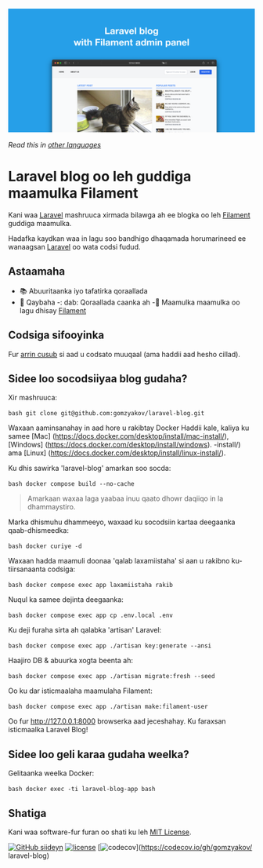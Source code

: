 ![Laravel blog oo leh guddiga maamulka Filament](../docs/social-preview-en.png)

_Read this in [other languages](./Translations.md)_

# Laravel blog oo leh guddiga maamulka Filament

Kani waa [Laravel](https://laravel.com) mashruuca xirmada bilawga ah ee blogka oo leh [Filament](https://filamentphp.com) guddiga maamulka.

Hadafka kaydkan waa in lagu soo bandhigo dhaqamada horumarineed ee wanaagsan [Laravel](https://laravel.com) oo wata codsi fudud.

## Astaamaha

- 📚 Abuuritaanka iyo tafatirka qoraallada
- 🥑 Qaybaha
-: dab: Qoraallada caanka ah
-🎉 Maamulka maamulka oo lagu dhisay [Filament](https://filamentphp.com)

## Codsiga sifooyinka

Fur [arrin cusub](https://github.com/gomzyakov/laravel-blog/issues/new) si aad u codsato muuqaal (ama haddii aad hesho cillad).

## Sidee loo socodsiiyaa blog gudaha?

Xir mashruuca:

`` bash
git clone git@github.com:gomzyakov/laravel-blog.git
``

Waxaan aaminsanahay in aad hore u rakibtay Docker Haddii kale, kaliya ku samee [Mac] (https://docs.docker.com/desktop/install/mac-install/), [Windows] (https://docs.docker.com/desktop/install/windows). -install/) ama [Linux] (https://docs.docker.com/desktop/install/linux-install/).

Ku dhis sawirka 'laravel-blog' amarkan soo socda:

`` bash
docker compose build --no-cache
``

>Amarkaan waxaa laga yaabaa inuu qaato dhowr daqiiqo in la dhammaystiro.

Marka dhismuhu dhammeeyo, waxaad ku socodsiin kartaa deegaanka qaab-dhismeedka:

`` bash
docker curiye -d
``

Waxaan hadda maamuli doonaa 'qalab laxamiistaha' si aan u rakibno ku-tiirsanaanta codsiga:

`` bash
docker compose exec app laxamiistaha rakib
``

Nuqul ka samee dejinta deegaanka:

`` bash
docker compose exec app cp .env.local .env
``

Ku deji furaha sirta ah qalabka 'artisan' Laravel:

`` bash
docker compose exec app ./artisan key:generate --ansi
``

Haajiro DB & abuurka xogta beenta ah:

`` bash
docker compose exec app ./artisan migrate:fresh --seed
``

Oo ku dar isticmaalaha maamulaha Filament:

`` bash
docker compose exec app ./artisan make:filament-user
``

Oo fur http://127.0.0.1:8000 browserka aad jeceshahay. Ku faraxsan isticmaalka Laravel Blog!

## Sidee loo geli karaa gudaha weelka?

Gelitaanka weelka Docker:

`` bash
docker exec -ti laravel-blog-app bash
``

## Shatiga

Kani waa software-fur furan oo shati ku leh [MIT License](https://github.com/gomzyakov/php-code-style/blob/main/LICENSE).


[![GitHub siideyn](https://img.shields.io/github/release/gomzyakov/laravel-blog.svg)](https://github.com/gomzyakov/laravel-blog/releases/latest)
[![license](https://img.shields.io/badge/License-MIT-green.svg)](https://github.com/gomzyakov/laravel-blog/blob/development/LICENSE)
[![codecov](https://codecov.io/gh/gomzyakov/laravel-blog/branch/main/graph/badge.svg?token=4CYTVMVUYV)](https://codecov.io/gh/gomzyakov/ laravel-blog)
